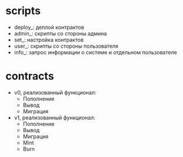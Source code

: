 # scripts
  - deploy_: деплой контрактов
  - admin_: скрипты со стороны админа
  - set_: настройка контрактов 
  - user_: скрипты со стороны пользователя
  - info_: запрос информации о системе и отдельном пользователе

# contracts
  - v0, реализованный функционал:
    - Пополнение
    - Вывод
    - Миграция
  - v1, реализованный функционал:
    - Пополнение
    - Вывод
    - Миграция
    - Mint
    - Burn
